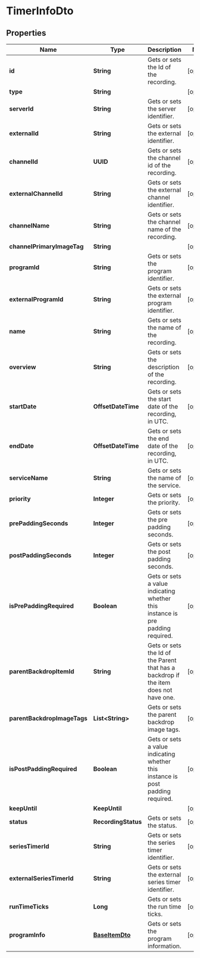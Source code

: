 

# TimerInfoDto


## Properties

| Name | Type | Description | Notes |
|------------ | ------------- | ------------- | -------------|
|**id** | **String** | Gets or sets the Id of the recording. |  [optional] |
|**type** | **String** |  |  [optional] |
|**serverId** | **String** | Gets or sets the server identifier. |  [optional] |
|**externalId** | **String** | Gets or sets the external identifier. |  [optional] |
|**channelId** | **UUID** | Gets or sets the channel id of the recording. |  [optional] |
|**externalChannelId** | **String** | Gets or sets the external channel identifier. |  [optional] |
|**channelName** | **String** | Gets or sets the channel name of the recording. |  [optional] |
|**channelPrimaryImageTag** | **String** |  |  [optional] |
|**programId** | **String** | Gets or sets the program identifier. |  [optional] |
|**externalProgramId** | **String** | Gets or sets the external program identifier. |  [optional] |
|**name** | **String** | Gets or sets the name of the recording. |  [optional] |
|**overview** | **String** | Gets or sets the description of the recording. |  [optional] |
|**startDate** | **OffsetDateTime** | Gets or sets the start date of the recording, in UTC. |  [optional] |
|**endDate** | **OffsetDateTime** | Gets or sets the end date of the recording, in UTC. |  [optional] |
|**serviceName** | **String** | Gets or sets the name of the service. |  [optional] |
|**priority** | **Integer** | Gets or sets the priority. |  [optional] |
|**prePaddingSeconds** | **Integer** | Gets or sets the pre padding seconds. |  [optional] |
|**postPaddingSeconds** | **Integer** | Gets or sets the post padding seconds. |  [optional] |
|**isPrePaddingRequired** | **Boolean** | Gets or sets a value indicating whether this instance is pre padding required. |  [optional] |
|**parentBackdropItemId** | **String** | Gets or sets the Id of the Parent that has a backdrop if the item does not have one. |  [optional] |
|**parentBackdropImageTags** | **List&lt;String&gt;** | Gets or sets the parent backdrop image tags. |  [optional] |
|**isPostPaddingRequired** | **Boolean** | Gets or sets a value indicating whether this instance is post padding required. |  [optional] |
|**keepUntil** | **KeepUntil** |  |  [optional] |
|**status** | **RecordingStatus** | Gets or sets the status. |  [optional] |
|**seriesTimerId** | **String** | Gets or sets the series timer identifier. |  [optional] |
|**externalSeriesTimerId** | **String** | Gets or sets the external series timer identifier. |  [optional] |
|**runTimeTicks** | **Long** | Gets or sets the run time ticks. |  [optional] |
|**programInfo** | [**BaseItemDto**](BaseItemDto.md) | Gets or sets the program information. |  [optional] |



